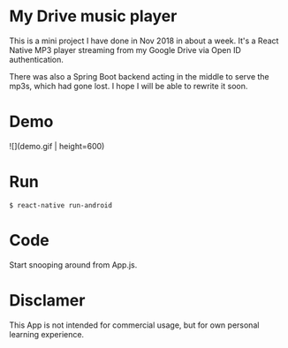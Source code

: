 # My Drive music player #

This is a mini project I have done in Nov 2018 in about a week. It's a React Native MP3 player streaming from my Google Drive via Open ID authentication.

There was also a Spring Boot backend acting in the middle to serve the mp3s, which had gone lost. I hope I will be able to rewrite it soon.


# Demo

![](demo.gif | height=600)

# Run
`$ react-native run-android`

# Code
Start snooping around from App.js. 

# Disclamer
This App is not intended for commercial usage, but for own personal learning experience.
